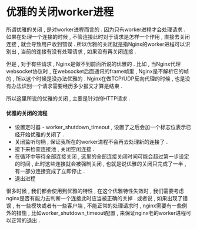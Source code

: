 # 优雅的关闭worker进程

所谓优雅的关闭 , 是对worker进程而言的 . 因为只有worker进程才会处理请求 . 如果在处理一个连接的时候 , 不管连接此时对于请求是怎样一个作用 , 直接去关闭连接 , 就会导致用户收到错误 . 所以优雅的关闭就是指Nginx的worker进程可以识别出 , 当前的连接有没有处理请求 , 如果没有再关闭连接 .

但是 , 对于有些请求 , Nginx是做不到前面所说的优雅的 . 比如 , 当Nginx代理websocket协议时 , 在websocket后面通讯的frame帧里 , Nginx是不解析它的帧的 , 所以这个时候是没办法优雅的 . Nginx在做TCP/UDP反向代理的时候 , 也是没有办法识别一个请求需要经历多少报文才算是结束 .

所以这里所说的优雅的关闭 , 主要是针对的HTTP请求 .

#### 优雅的关闭的流程

* 设置定时器 - worker\_shutdown\_timeout , 设置了之后会加一个标志位表示已经开始优雅的关闭了 . 
* 关闭监听句柄 , 保证我所在的worker进程不会再去处理新的连接了 . 
* 接下来检查连接池 , 关闭空闲连接 . 
* 在循环中等待全部连接关闭 , 这里的全部连接关闭时间可能会超过第一步设定的时间 , 此时这些连接就会被强制关闭 , 也就是说优雅的关闭只完成了一半 , 有一部分连接变成了立即停止 . 
* 退出进程

很多时候 , 我们都会使用到优雅的特性 , 在这个优雅特性失效时 , 我们需要考虑nginx是否有能力去判断一个连接此时应当被正确的关掉 . 或者说 , 如果出现了错误 , 有一些模块或者有一些客户端 , 不能正常的处理请求时 , nginx需要有一些例外的措施 , 比如worker\_shutdown\_timeout配置 , 来保证nginx老的worker进程可以正常的退出 . 

